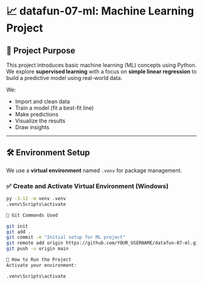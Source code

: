 # 📈 datafun-07-ml: Machine Learning Project

## 🎯 Project Purpose

This project introduces basic machine learning (ML) concepts using Python.  
We explore **supervised learning** with a focus on **simple linear regression** to build a predictive model using real-world data.  

We:
- Import and clean data
- Train a model (fit a best-fit line)
- Make predictions
- Visualize the results
- Draw insights

---

## 🛠️ Environment Setup

We use a **virtual environment** named `.venv` for package management.

### ✅ Create and Activate Virtual Environment (Windows)

```bash
py -3.12 -m venv .venv
.venv\Scripts\activate

🔄 Git Commands Used

git init
git add .
git commit -m "Initial setup for ML project"
git remote add origin https://github.com/YOUR_USERNAME/datafun-07-ml.git
git push -u origin main

🧠 How to Run the Project
Activate your environment:

.venv\Scripts\activate
